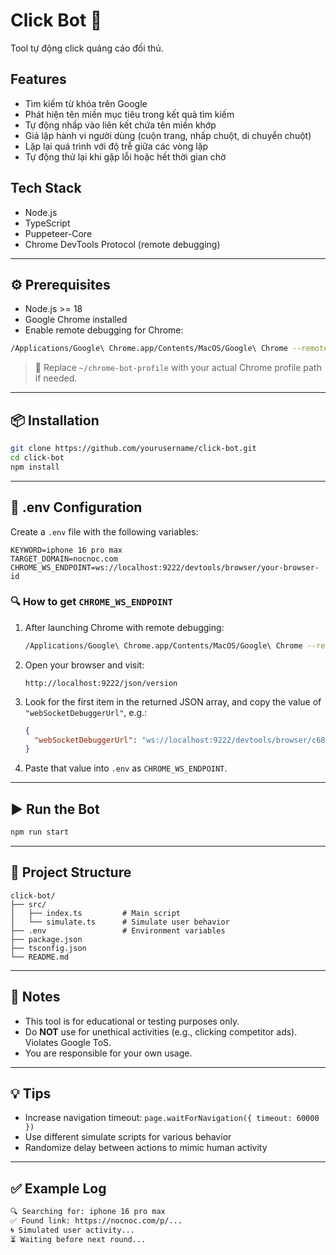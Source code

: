 
# Click Bot 🤖

Tool tự động click quảng cáo đối thủ.

## Features

- Tìm kiếm từ khóa trên Google
- Phát hiện tên miền mục tiêu trong kết quả tìm kiếm
- Tự động nhấp vào liên kết chứa tên miền khớp
- Giả lập hành vi người dùng (cuộn trang, nhấp chuột, di chuyển chuột)
- Lặp lại quá trình với độ trễ giữa các vòng lặp
- Tự động thử lại khi gặp lỗi hoặc hết thời gian chờ

## Tech Stack

- Node.js
- TypeScript
- Puppeteer-Core
- Chrome DevTools Protocol (remote debugging)

---

## ⚙️ Prerequisites

- Node.js >= 18
- Google Chrome installed
- Enable remote debugging for Chrome:

```bash
/Applications/Google\ Chrome.app/Contents/MacOS/Google\ Chrome --remote-debugging-port=9222 --user-data-dir=~/chrome-bot-profile
```

> 📌 Replace `~/chrome-bot-profile` with your actual Chrome profile path if needed.

---

## 📦 Installation

```bash
git clone https://github.com/yourusername/click-bot.git
cd click-bot
npm install
```

---

## 📄 .env Configuration

Create a `.env` file with the following variables:

```env
KEYWORD=iphone 16 pro max
TARGET_DOMAIN=nocnoc.com
CHROME_WS_ENDPOINT=ws://localhost:9222/devtools/browser/your-browser-id
```

### 🔍 How to get `CHROME_WS_ENDPOINT`

1. After launching Chrome with remote debugging:
   ```bash
   /Applications/Google\ Chrome.app/Contents/MacOS/Google\ Chrome --remote-debugging-port=9222 --start-maximized -user-data-dir="$HOME/chrome-bot-profile"
   ```

2. Open your browser and visit:
   ```
   http://localhost:9222/json/version
   ```

3. Look for the first item in the returned JSON array, and copy the value of `"webSocketDebuggerUrl"`, e.g.:

   ```json
   {
     "webSocketDebuggerUrl": "ws://localhost:9222/devtools/browser/c68b2802-5eb1-4d2d-af1c-98d9f9887bb2"
   }
   ```

4. Paste that value into `.env` as `CHROME_WS_ENDPOINT`.

---

## ▶️ Run the Bot

```bash
npm run start
```

---

## 📁 Project Structure

```
click-bot/
├── src/
│   ├── index.ts         # Main script
│   └── simulate.ts      # Simulate user behavior
├── .env                 # Environment variables
├── package.json
├── tsconfig.json
└── README.md
```

---

## 🔐 Notes

- This tool is for educational or testing purposes only.
- Do **NOT** use for unethical activities (e.g., clicking competitor ads). Violates Google ToS.
- You are responsible for your own usage.

---

## 💡 Tips

- Increase navigation timeout: `page.waitForNavigation({ timeout: 60000 })`
- Use different simulate scripts for various behavior
- Randomize delay between actions to mimic human activity

---

## ✅ Example Log

```bash
🔍 Searching for: iphone 16 pro max
✅ Found link: https://nocnoc.com/p/...
🌀 Simulated user activity...
⏳ Waiting before next round...
```
